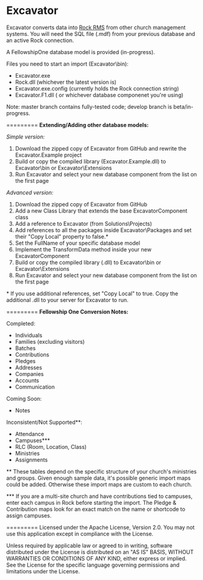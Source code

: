 <b>Excavator</b>
=========

Excavator converts data into [Rock RMS](http://www.rockrms.com/) from other church management systems.  You will need the SQL file (.mdf) from your previous database and an active Rock connection.

A FellowshipOne database model is provided (in-progress).

Files you need to start an import (Excavator\bin):
- Excavator.exe
- Rock.dll (whichever the latest version is)
- Excavator.exe.config (currently holds the Rock connection string)
- Excavator.F1.dll ( or whichever database componenet you're using)

Note: master branch contains fully-tested code; develop branch is beta/in-progress.

=========
<b>Extending/Adding other database models:</b>

<i>Simple version:</i><br>
1.  Download the zipped copy of Excavator from GitHub and rewrite the Excavator.Example project<br>
2.  Build or copy the compiled library (Excavator.Example.dll) to Excavator\bin or Excavator\Extensions<br>
3.  Run Excavator and select your new database component from the list on the first page<br>

<i>Advanced version:</i><br>
1.  Download the zipped copy of Excavator from GitHub <br>
2.  Add a new Class Library that extends the base ExcavatorComponent class<br>
3.  Add a reference to Excavator (from Solutions\Projects)<br>
4.  Add references to all the packages inside Excavator\Packages and set their "Copy Local" property to false.*<br>
5.  Set the FullName of your specific database model <br>
6.  Implement the TransformData method inside your new ExcavatorComponent<br>
7.  Build or copy the compiled library (.dll) to Excavator\bin or Excavator\Extensions<br>
8.  Run Excavator and select your new database component from the list on the first page<br>

\* If you use additional references, set "Copy Local" to true.  Copy the additional .dll to your server for Excavator to run.

=========
<b>Fellowship One Conversion Notes:</b>

Completed:
* Individuals 
* Families (excluding visitors)
* Batches
* Contributions
* Pledges
* Addresses
* Companies
* Accounts
* Communication

Coming Soon:
* Notes

Inconsistent/Not Supported**:
* Attendance
* Campuses***
* RLC (Room, Location, Class)
* Ministries
* Assignments

** These tables depend on the specific structure of your church's ministries and groups.  Given enough sample data, it's possible generic import maps could be added.  Otherwise these import maps are custom to each church.

*** If you are a multi-site church and have contributions tied to campuses, enter each campus in Rock before starting the import.  The Pledge & Contribution maps look for an exact match on the name or shortcode to assign campuses.

=========
Licensed under the Apache License, Version 2.0. You may not use this application except in compliance with the License.

Unless required by applicable law or agreed to in writing, software distributed under the License is distributed on an "AS IS" BASIS, WITHOUT WARRANTIES OR CONDITIONS OF ANY KIND, either express or implied. See the License for the specific language governing permissions and limitations under the License.
